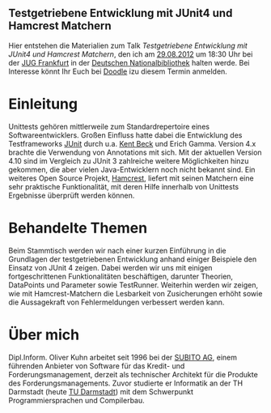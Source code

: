 ## Testgetriebene Entwicklung mit JUnit4 und Hamcrest Matchern

Hier entstehen die Materialien zum Talk *Testgetriebene Entwicklung mit JUnit4 und Hamcrest Matchern*, den ich am [29.08.2012](https://sites.google.com/site/jugffm/home/29-08-2012-testgetriebene-entwicklung-mit-junit4-und-hamcrest-matchern) um 18:30 Uhr bei der [JUG Frankfurt](http://www.jugf.de) in der [Deutschen Nationalbibliothek](http://www.d-nb.de/) halten werde. Bei Interesse könnt Ihr Euch bei [Doodle](http://www.doodle.com/yqtybqs9babnued6) izu diesem Termin anmelden.

# Einleitung

Unittests gehören mittlerweile zum Standardrepertoire eines Softwareentwicklers. Großen Einfluss hatte dabei die Entwicklung des Testframeworks [JUnit](https://www.junit.org) durch u.a. [Kent Beck](https://github.com/KentBeck/junit) und Erich Gamma. Version 4.x brachte die Verwendung von Annotations mit sich. Mit der aktuellen Version 4.10 sind im Vergleich zu JUnit 3 zahlreiche weitere Möglichkeiten hinzu gekommen, die aber vielen Java-Entwicklern noch nicht bekannt sind. Ein weiteres Open Source Projekt, [Hamcrest](http://code.google.com/p/hamcrest/), liefert mit seinen Matchern eine sehr praktische Funktionalität, mit deren Hilfe innerhalb von Unittests Ergebnisse überprüft werden können.

# Behandelte Themen

Beim Stammtisch werden wir nach einer kurzen Einführung in die Grundlagen der testgetriebenen Entwicklung anhand einiger Beispiele den Einsatz von JUnit 4 zeigen. Dabei werden wir uns mit einigen fortgeschrittenen Funktionalitäten beschäftigen, darunter Theorien, DataPoints und Parameter sowie TestRunner. Weiterhin werden wir zeigen, wie mit Hamcrest-Matchern die Lesbarkeit von Zusicherungen erhöht sowie die Aussagekraft von Fehlermeldungen verbessert werden kann.

# Über mich

Dipl.Inform. Oliver Kuhn arbeitet seit 1996 bei der [SUBITO AG](http://www.subito.de), einem führenden Anbieter von Software für das Kredit- und Forderungsmanagement, derzeit als technischer Architekt für die Produkte des Forderungsmanagements. Zuvor studierte er Informatik an der TH Darmstadt (heute [TU Darmstadt](http://www.tu-darmstadt.de)) mit dem Schwerpunkt Programmiersprachen und Compilerbau.

